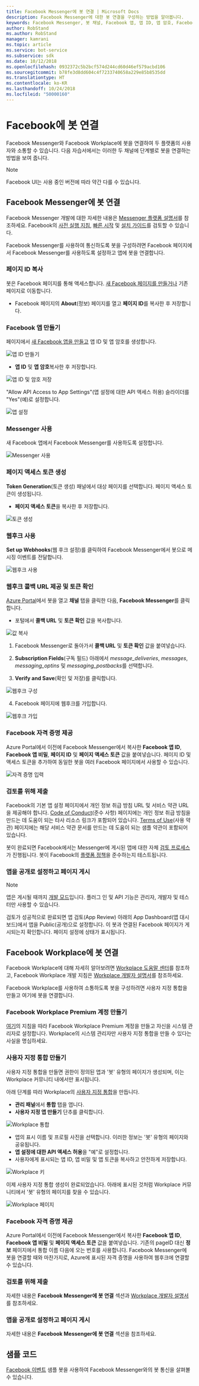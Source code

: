 ```yaml
---
title: Facebook Messenger에 봇 연결 | Microsoft Docs
description: Facebook Messenger에 대한 봇 연결을 구성하는 방법을 알아봅니다.
keywords: Facebook Messenger, 봇 채널, Facebook 앱, 앱 ID, 앱 암호, Facebook 봇, 자격 증명
author: RobStand
ms.author: RobStand
manager: kamrani
ms.topic: article
ms.service: bot-service
ms.subservice: sdk
ms.date: 10/12/2018
ms.openlocfilehash: 0932372c5b2bcf574d244cd60d46ef579acbd106
ms.sourcegitcommit: b78fe3d8dd604c4f7233740658a229e85b8535dd
ms.translationtype: HT
ms.contentlocale: ko-KR
ms.lasthandoff: 10/24/2018
ms.locfileid: "50000160"
---
```

# <a name="connect-a-bot-to-facebook"></a>Facebook에 봇 연결

Facebook Messenger와 Facebook Workplace에 봇을 연결하여 두 플랫폼의 사용자와 소통할 수 있습니다. 다음 자습서에서는 이러한 두 채널에 단계별로 봇을 연결하는 방법을 보여 줍니다.

> [!NOTE]
> Facebook UI는 사용 중인 버전에 따라 약간 다를 수 있습니다.

## <a name="connect-a-bot-to-facebook-messenger"></a>Facebook Messenger에 봇 연결

Facebook Messenger 개발에 대한 자세한 내용은 [Messenger 플랫폼 설명서](https://developers.facebook.com/docs/messenger-platform)를 참조하세요. Facebook의 [사전 실행 지침](https://developers.facebook.com/docs/messenger-platform/product-overview/launch#app_public), [빠른 시작](https://developers.facebook.com/docs/messenger-platform/guides/quick-start) 및 [설치 가이드](https://developers.facebook.com/docs/messenger-platform/guides/setup)를 검토할 수 있습니다.

Facebook Messenger를 사용하여 통신하도록 봇을 구성하려면 Facebook 페이지에서 Facebook Messenger를 사용하도록 설정하고 앱에 봇을 연결합니다.

### <a name="copy-the-page-id"></a>페이지 ID 복사

봇은 Facebook 페이지를 통해 액세스합니다. [새 Facebook 페이지를 만들거나](https://www.facebook.com/bookmarks/pages) 기존 페이지로 이동합니다.

* Facebook 페이지의 **About**(정보) 페이지를 열고 **페이지 ID**를 복사한 후 저장합니다.

### <a name="create-a-facebook-app"></a>Facebook 앱 만들기

페이지에서 [새 Facebook 앱을 만들고](https://developers.facebook.com/quickstarts/?platform=web) 앱 ID 및 앱 암호를 생성합니다.

![앱 ID 만들기](~/media/channels/FB-CreateAppId.png)

* **앱 ID** 및 **앱 암호**복사한 후 저장합니다.

![앱 ID 및 암호 저장](~/media/channels/FB-get-appid.png)

"Allow API Access to App Settings"(앱 설정에 대한 API 액세스 허용) 슬라이더를 "Yes"(예)로 설정합니다.

![앱 설정](~/media/bot-service-channel-connect-facebook/api_settings.png)

### <a name="enable-messenger"></a>Messenger 사용

새 Facebook 앱에서 Facebook Messenger를 사용하도록 설정합니다.

![Messenger 사용](~/media/channels/FB-AddMessaging1.png)

### <a name="generate-a-page-access-token"></a>페이지 액세스 토큰 생성

**Token Generation**(토큰 생성) 패널에서 대상 페이지를 선택합니다. 페이지 액세스 토큰이 생성됩니다.

* **페이지 액세스 토큰**을 복사한 후 저장합니다.

![토큰 생성](~/media/channels/FB-generateToken.png)

### <a name="enable-webhooks"></a>웹후크 사용

**Set up Webhooks**(웹 후크 설정)를 클릭하여 Facebook Messenger에서 봇으로 메시징 이벤트를 전달합니다.

![웹후크 사용](~/media/channels/FB-webhook.png)

### <a name="provide-webhook-callback-url-and-verify-token"></a>웹후크 콜백 URL 제공 및 토큰 확인

[Azure Portal](https://portal.azure.com/)에서 봇을 열고 **채널** 탭을 클릭한 다음, **Facebook Messenger**를 클릭합니다.

* 포털에서 **콜백 URL** 및 **토큰 확인** 값을 복사합니다.

![값 복사](~/media/channels/fb-callbackVerify.png)

1. Facebook Messenger로 돌아가서 **콜백 URL** 및 **토큰 확인** 값을 붙여넣습니다.

2. **Subscription Fields**(구독 필드) 아래에서 *message\_deliveries*, *messages*, *messaging\_optins* 및 *messaging\_postbacks*를 선택합니다.

3. **Verify and Save**(확인 및 저장)를 클릭합니다.

![웹후크 구성](~/media/channels/FB-webhookConfig.png)

4. Facebook 페이지에 웹후크를 가입합니다.

![웹후크 가입](~/media/bot-service-channel-connect-facebook/subscribe-webhook.png)


### <a name="provide-facebook-credentials"></a>Facebook 자격 증명 제공

Azure Portal에서 이전에 Facebook Messenger에서 복사한 **Facebook 앱 ID**, **Facebook 앱 비밀**, **페이지 ID** 및 **페이지 액세스 토큰** 값을 붙여넣습니다. 페이지 ID 및 액세스 토큰을 추가하여 동일한 봇을 여러 Facebook 페이지에서 사용할 수 있습니다.

![자격 증명 입력](~/media/channels/fb-credentials2.png)

### <a name="submit-for-review"></a>검토를 위해 제출

Facebook의 기본 앱 설정 페이지에서 개인 정보 취급 방침 URL 및 서비스 약관 URL을 제공해야 합니다. [Code of Conduct](https://investor.fb.com/corporate-governance/code-of-conduct/default.aspx)(준수 사항) 페이지에는 개인 정보 취급 방침을 만드는 데 도움이 되는 타사 리소스 링크가 포함되어 있습니다. [Terms of Use](https://www.facebook.com/terms.php)(사용 약관) 페이지에는 해당 서비스 약관 문서를 만드는 데 도움이 되는 샘플 약관이 포함되어 있습니다.

봇이 완료되면 Facebook에서는 Messenger에 게시된 앱에 대한 자체 [검토 프로세스](https://developers.facebook.com/docs/messenger-platform/app-review)가 진행됩니다. 봇이 Facebook의 [플랫폼 정책](https://developers.facebook.com/docs/messenger-platform/policy-overview)을 준수하는지 테스트됩니다.

### <a name="make-the-app-public-and-publish-the-page"></a>앱을 공개로 설정하고 페이지 게시

> [!NOTE]
> 앱은 게시될 때까지 [개발 모드](https://developers.facebook.com/docs/apps/managing-development-cycle)입니다. 플러그 인 및 API 기능은 관리자, 개발자 및 테스터만 사용할 수 있습니다.

검토가 성공적으로 완료되면 앱 검토(App Review) 아래의 App Dashboard(앱 대시보드)에서 앱을 Public(공개)으로 설정합니다.
이 봇과 연결된 Facebook 페이지가 게시되는지 확인합니다. 페이지 설정에 상태가 표시됩니다.

## <a name="connect-a-bot-to-facebook-workplace"></a>Facebook Workplace에 봇 연결

Facebook Workplace에 대해 자세히 알아보려면 [Workplace 도움말 센터](https://workplace.facebook.com/help/work/)를 참조하고, Facebook Workplace 개발 지침은 [Workplace 개발자 설명서](https://developers.facebook.com/docs/workplace)를 참조하세요.

Facebook Workplace를 사용하여 소통하도록 봇을 구성하려면 사용자 지정 통합을 만들고 여기에 봇을 연결합니다.

### <a name="create-a-facebook-workplace-premium-account"></a>Facebook Workplace Premium 계정 만들기

[여기](https://www.facebook.com/workplace)의 지침을 따라 Facebook Workplace Premium 계정을 만들고 자신을 시스템 관리자로 설정합니다. Workplace의 시스템 관리자만 사용자 지정 통합을 만들 수 있다는 사실을 명심하세요.

### <a name="create-a-custom-integration"></a>사용자 지정 통합 만들기

사용자 지정 통합을 만들면 권한이 정의된 앱과 '봇' 유형의 페이지가 생성되며, 이는 Workplace 커뮤니티 내에서만 표시됩니다.

아래 단계를 따라 Workplace의 [사용자 지정 통합](https://developers.facebook.com/docs/workplace/custom-integrations-new)을 만듭니다.

- **관리 패널**에서 **통합** 탭을 엽니다.
- **사용자 지정 앱 만들기** 단추를 클릭합니다.

![Workplace 통합](~/media/channels/fb-integration.png)

- 앱의 표시 이름 및 프로필 사진을 선택합니다. 이러한 정보는 '봇' 유형의 페이지와 공유됩니다.
- **앱 설정에 대한 API 액세스 허용**을 "예"로 설정합니다.
- 사용자에게 표시되는 앱 ID, 앱 비밀 및 앱 토큰을 복사하고 안전하게 저장합니다.

![Workplace 키](~/media/channels/fb-keys.png)

이제 사용자 지정 통합 생성이 완료되었습니다. 아래에 표시된 것처럼 Workplace 커뮤니티에서 '봇' 유형의 페이지를 찾을 수 있습니다.

![Workplace 페이지](~/media/channels/fb-page.png)

### <a name="provide-facebook-credentials"></a>Facebook 자격 증명 제공

Azure Portal에서 이전에 Facebook Messenger에서 복사한 **Facebook 앱 ID**, **Facebook 앱 비밀** 및 **페이지 액세스 토큰** 값을 붙여넣습니다. 기존의 pageID 대신 **정보** 페이지에서 통합 이름 다음에 오는 번호를 사용합니다. Facebook Messenger에 봇을 연결할 때와 마찬가지로, Azure에 표시된 자격 증명을 사용하여 웹후크에 연결할 수 있습니다.

### <a name="submit-for-review"></a>검토를 위해 제출
자세한 내용은 **Facebook Messenger에 봇 연결** 섹션과 [Workplace 개발자 설명서](https://developers.facebook.com/docs/workplace)를 참조하세요.

### <a name="make-the-app-public-and-publish-the-page"></a>앱을 공개로 설정하고 페이지 게시
자세한 내용은 **Facebook Messenger에 봇 연결** 섹션을 참조하세요.

## <a name="sample-code"></a>샘플 코드

<a href="https://aka.ms/facebook-events" target="_blank">Facebook 이벤트</a> 샘플 봇을 사용하여 Facebook Messenger와의 봇 통신을 살펴볼 수 있습니다.
